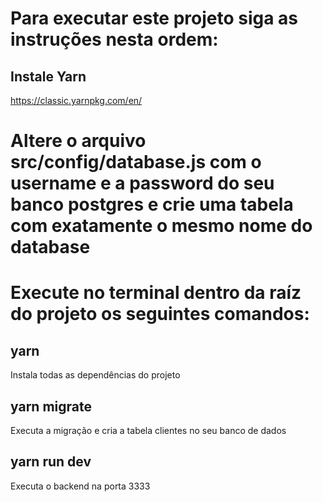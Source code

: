 # Para executar este projeto siga as instruções nesta ordem:

## Instale Yarn

https://classic.yarnpkg.com/en/

# Altere o arquivo src/config/database.js com o username e a password do seu banco postgres e crie uma tabela com exatamente o mesmo nome do database

# Execute no terminal dentro da raíz do projeto os seguintes comandos:

## yarn

Instala todas as dependências do projeto

## yarn migrate

Executa a migração e cria a tabela clientes no seu banco de dados

## yarn run dev

Executa o backend na porta 3333
